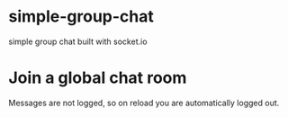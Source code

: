 # simple-group-chat
simple group chat built with socket.io
# Join a global chat room
Messages are not logged, so on reload you are automatically logged out.
